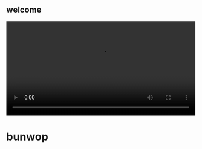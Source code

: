 ## welcome

<video class="mid-img" src="https://fat.gfycat.com/SillyDangerousAcouchi.mp4" autoplay="" loop="" height="250px"></video>

# bunwop
